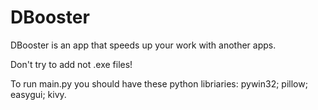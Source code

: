 # DBooster
DBooster is an app that speeds up your work with another apps.

Don't try to add not .exe files!

To run main.py you should have these python libriaries: pywin32; pillow; easygui; kivy.

